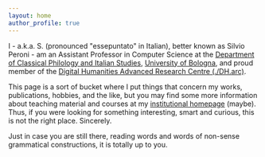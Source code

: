 ```yaml
---
layout: home
author_profile: true
---
```


I - a.k.a. S. (pronounced "essepuntato" in Italian), better known as Silvio Peroni - am an Assistant Professor in Computer Science at the [Department of Classical Philology and Italian Studies](http://www.ficlit.unibo.it/), [University of Bologna](http://www.unibo.it/en), and proud member of the [Digital Humanities Advanced Research Centre (./DH.arc)](https://dharc.unibo.it).

This page is a sort of bucket where I put things that concern my works, publications, hobbies, and the like, but you may find some more information about teaching material and courses at my [institutional homepage](https://www.unibo.it/sitoweb/silvio.peroni/en) (maybe). Thus, if you were looking for something interesting, smart and curious, this is not the right place. Sincerely.

Just in case you are still there, reading words and words of non-sense grammatical constructions, it is totally up to you.